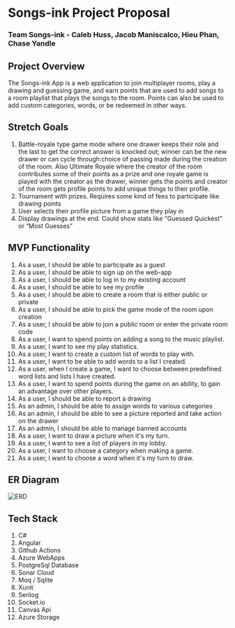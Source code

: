 # Songs-ink Project Proposal
### Team Songs-ink - Caleb Huss, Jacob Maniscalco, Hieu Phan, Chase Yandle

## Project Overview
The Songs-ink App is a web application to join multiplayer rooms, play a drawing and guessing game, and earn points that are used to add songs to a room playlist that plays the songs to the room.  Points can also be used to add custom categories, words, or be redeemed in other ways.

## Stretch Goals
1. Battle-royale type game mode where one drawer keeps their role and the last to get the correct answer is knocked out; winner can be the new drawer or can cycle through:choice of passing made during the creation of the room. Also Ultimate Royale where the creator of the room contributes some of their points as a prize and one royale game is played with the creator as the drawer, winner gets the points and creator of the room gets profile points to add unique things to their profile.
2. Tournament with prizes. Requires some kind of fees to participate like drawing points
3. User selects their profile picture from a game they play in
4. Display drawings at the end. Could show stats like “Guessed Quickest” or “Most Guesses”

## MVP Functionality

1. As a user, I should be able to participate as a guest
2. As a user, I should be able to sign up on the web-app
3. As a user, I should be able to log in to my existing account
4. As a user, I should be able to see my profile
5. As a user, I should be able to create a room that is either public or private
6. As a user, I should be able to pick the game mode of the room upon creation
7. As a user, I should be able to join a public room or enter the private room code
8. As a user, I want to spend points on adding a song to the music playlist. 
9. As a user, I want to see my play statistics. 
10. As a user, I want to create a custom list of words to play with. 
11. As a user, I want to be able to add words to a list I created. 
12. As a user, when I create a game, I want to choose between predefined word lists and lists I have created.
13. As a user, I want to spend points during the game on an ability, to gain an advantage over other players. 
14. As a user, I should be able to report a drawing
15. As an admin, I should be able to assign words to various categories
16. As an admin, I should be able to see a picture reported and take action on the drawer
17. As an admin, I should be able to manage banned accounts
18. As a user, I want to draw a picture when it's my turn.
19. As a user, I want to see a list of players in my lobby.
20. As a user, I want to choose a category when making a game.
21. As a user, I want to choose a word when it's my turn to draw.

## ER Diagram
![ERD](https://user-images.githubusercontent.com/86570189/127560995-bfa763aa-37e5-409f-b17d-c61d31176edf.png)


## Tech Stack
1. C#
2. Angular
3. Github Actions
4. Azure WebApps
5. PostgreSql Database
6. Sonar Cloud
7. Moq / Sqlite
8. Xunit
9. Serilog
10. Socket.io
11. Canvas Api
12. Azure Storage
